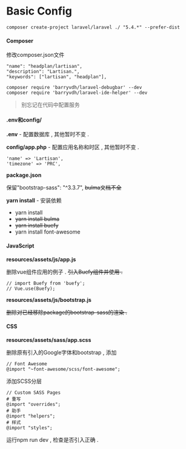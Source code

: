 # Basic Config

```
composer create-project laravel/laravel ./ "5.4.*" --prefer-dist
```

#### Composer

修改composer.json文件

```
"name": "headplan/lartisan",
"description": "Lartisan.",
"keywords": ["lartisan", "headplan"],
```

```
composer require 'barryvdh/laravel-debugbar' --dev
composer require 'barryvdh/laravel-ide-helper' --dev
```

> 别忘记在代码中配置服务

#### .env和config/

**.env** - 配置数据库 , 其他暂时不变 .

**config/app.php** - 配置应用名称和时区 , 其他暂时不变 .

```
'name' => 'Lartisan',
'timezone' => 'PRC',
```

**package.json**

保留"bootstrap-sass": "^3.3.7", ~~bulma文档不全~~

**yarn install** - 安装依赖

* yarn install
* ~~yarn install bulma~~
* ~~yarn install buefy~~
* yarn install font-awesome

#### JavaScript

**resources/assets/js/app.js**

删除vue组件应用的例子 . ~~引入Buefy组件并使用 .~~

```
// import Buefy from 'buefy';
// Vue.use(Buefy);
```

**resources/assets/js/bootstrap.js**

~~删除对已经移除package的bootstrap-sass的渲染 .~~

#### CSS

**resources/assets/sass/app.scss**

删除原有引入的Google字体和bootstrap , 添加

```
// Font Awesome
@import "~font-awesome/scss/font-awesome";
```

添加SCSS分层

```
// Custom SASS Pages
# 重写
@import "overrides";
# 助手
@import "helpers";
# 样式
@import "styles";
```

运行npm run dev , 检查是否引入正确 .

